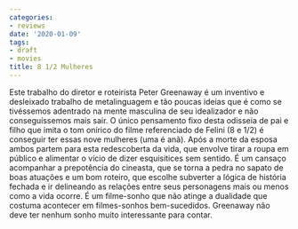 ```yaml
---
categories:
- reviews
date: '2020-01-09'
tags:
- draft
- movies
title: 8 1/2 Mulheres
---
```


Este trabalho do diretor e roteirista Peter Greenaway é um inventivo e desleixado trabalho de metalinguagem e tão poucas ideias que é como se tivéssemos adentrado na mente masculina de seu idealizador e não conseguíssemos mais sair. O único pensamento fixo desta odisseia de pai e filho que imita o tom onírico do filme referenciado de Felini (8 e 1/2) é conseguir ter essas nove mulheres (uma é anã). Após a morte da esposa ambos partem para esta redescoberta da vida, que envolve tirar a roupa em público e alimentar o vício de dizer esquisitices sem sentido. É um cansaço acompanhar a prepotência do cineasta, que se torna a pedra no sapato de boas atuações e um bom roteiro, que escolhe subverter a lógica de história fechada e ir delineando as relações entre seus personagens mais ou menos como a vida ocorre. É um filme-sonho que não atinge a dualidade que costuma acontecer em filmes-sonhos bem-sucedidos. Greenaway não deve ter nenhum sonho muito interessante para contar.